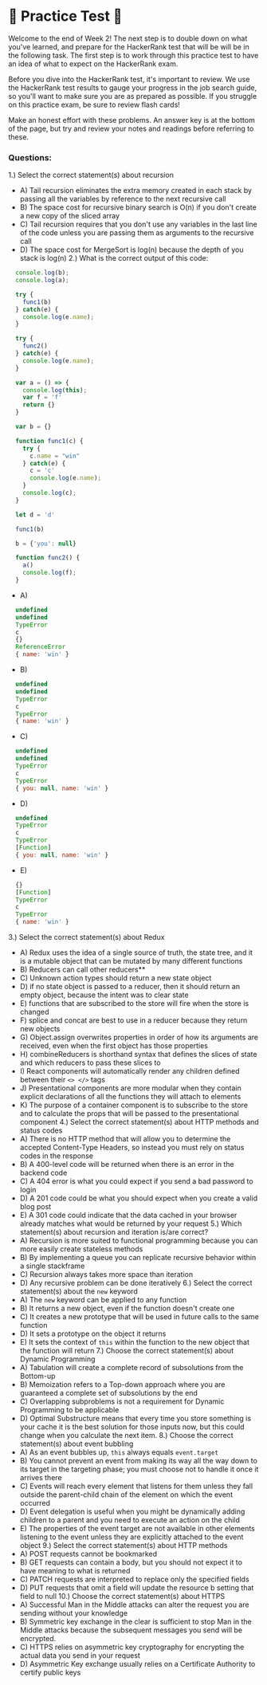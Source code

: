 # 🚨 Practice Test 🚨 

Welcome to the end of Week 2! The next step is to double down on what you've learned, and prepare for the HackerRank test that will be will be in the following task. The first step is to work through this practice test to have an idea of what to expect on the HackerRank exam.

Before you dive into the HackerRank test, it's important to review. We use the HackerRank test results to gauge your progress in the job search guide, so you'll want to make sure you are as prepared as possible. If you struggle on this practice exam, be sure to review flash cards!

Make an honest effort with these problems. An answer key is at the bottom of the page, but try and review your notes and readings before referring to these. 

### Questions:

1.) Select the correct statement(s) about recursion
  * A) Tail recursion eliminates the extra memory created in each stack by passing all the variables by reference to the next recursive call
  * B) The space cost for recursive binary search is O(n) if you don't create a new copy of the sliced array
  * C) Tail recursion requires that you don't use any variables in the last line of the code unless you are passing them as arguments to the recursive call
  * D) The space cost for MergeSort is log(n) because the depth of you stack is log(n)
2.) What is the correct output of this code:
  ```javascript
    console.log(b);
    console.log(a);

    try {
      func1(b)
    } catch(e) {
      console.log(e.name);
    }

    try {
      func2()
    } catch(e) {
      console.log(e.name);
    }

    var a = () => {
      console.log(this);
      var f = 'f'
      return {}
    }

    var b = {}

    function func1(c) {
      try {
        c.name = "win"
      } catch(e) {
        c = 'c'
        console.log(e.name);
      }
      console.log(c);
    }

    let d = 'd'

    func1(b)

    b = {'you': null}

    function func2() {
      a()
      console.log(f);
    }
  ```

  * A)
  ```javascript
    undefined
    undefined
    TypeError
    c
    {}
    ReferenceError
    { name: 'win' }
  ```

  * B)
  ```javascript
    undefined
    undefined
    TypeError
    c
    TypeError
    { name: 'win' }
  ```
 
  * C)
  ```javascript
    undefined
    undefined
    TypeError
    c
    TypeError
    { you: null, name: 'win' }

  ```

  * D)
  ```javascript
    undefined
    TypeError
    c
    TypeError
    [Function]
    { you: null, name: 'win' }
  ```

  * E)
  ```javascript
    {}
    [Function]
    TypeError
    c
    TypeError
    { name: 'win' }
  ```
3.) Select the correct statement(s) about Redux
  * A) Redux uses the idea of a single source of truth, the state tree, and it is a mutable object that can be mutated by many different functions
  * B) Reducers can call other reducers**
  * C) Unknown action types should return a new state object
  * D) if no state object is passed to a reducer, then it should return an empty object, because the intent was to clear state
  * E) functions that are subscribed to the store will fire when the store is changed
  * F) splice and concat are best to use in a reducer because they return new objects
  * G) Object.assign overwrites properties in order of how its arguments are received, even when the first object has those properties
  * H) combineReducers is shorthand syntax that defines the slices of state and which reducers to pass these slices to
  * I) React components will automatically render any children defined between their `<> </>` tags
  * J) Presentational components are more modular when they contain explicit declarations of all the functions they will attach to elements
  * K) The purpose of a container component is to subscribe to the store and to calculate the props that will be passed to the presentational component
4.) Select the correct statement(s) about HTTP methods and status codes
  * A) There is no HTTP method that will allow you to determine the accepted Content-Type Headers, so instead you must rely on status codes in the response
  * B) A 400-level code will be returned when there is an error in the backend code
  * C) A 404 error is what you could expect if you send a bad password to login
  * D) A 201 code could be what you should expect when you create a valid blog post
  * E) A 301 code could indicate that the data cached in your browser already matches what would be returned by your request
5.) Which statement(s) about recursion and iteration is/are correct?
  * A) Recursion is more suited to functional programming because you can more easily create stateless methods
  * B) By implementing a queue you can replicate recursive behavior within a single stackframe
  * C) Recursion always takes more space than iteration
  * D) Any recursive problem can be done iteratively
6.) Select the correct statement(s) about the `new` keyword
  * A) The `new` keyword can be applied to any function
  * B) It returns a new object, even if the function doesn't create one
  * C) It creates a new prototype that will be used in future calls to the same function
  * D) It sets a prototype on the object it returns
  * E) It sets the context of `this` within the function to the new object that the function will return
7.) Choose the correct statement(s) about Dynamic Programming
  * A) Tabulation will create a complete record of subsolutions from the Bottom-up
  * B) Memoization refers to a Top-down approach where you are guaranteed a complete set of subsolutions by the end
  * C) Overlapping subproblems is not a requirement for Dynamic Programming to be applicable
  * D) Optimal Substructure means that every time you store something is your cache it is the best solution for those inputs now, but this could change when you calculate the next item.
8.) Choose the correct statement(s) about event bubbling
  * A) As an event bubbles up, `this` always equals `event.target`
  * B) You cannot prevent an event from making its way all the way down to its target in the targeting phase; you must choose not to handle it once it arrives there
  * C) Events will reach every element that listens for them unless they fall outside the parent-child chain of the element on which the event occurred
  * D) Event delegation is useful when you might be dynamically adding children to a parent and you need to execute an action on the child
  * E) The properties of the event target are not available in other elements listening to the event unless they are explicitly attached to the event object
9.) Select the correct statement(s) about HTTP methods
  * A) POST requests cannot be bookmarked
  * B) GET requests can contain a body, but you should not expect it to have meaning to what is returned
  * C) PATCH requests are interpreted to replace only the specified fields
  * D) PUT requests that omit a field will update the resource b setting that field to null
10.) Choose the correct statement(s) about HTTPS
  * A) Successful Man in the Middle attacks can alter the request you are sending without your knowledge
  * B) Symmetric key exchange in the clear is sufficient to stop Man in the Middle attacks because the subsequent messages you send will be encrypted.
  * C) HTTPS relies on asymmetric key cryptography for encrypting the actual data you send in your request
  * D) Asymmetric Key exchange usually relies on a Certificate Authority to certify public keys
